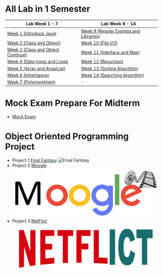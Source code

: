 # All Lab in 1 Semester 

| Lab Week 1 - 7 | Lab Week 9 - 14 |
| --------- | ---------- |
|[Week 1 (Introduce Java)](https://github.com/SunatP/Java/tree/master/Week%201)|[Week 9 (Regular Express and Libraries)](https://github.com/SunatP/Java/tree/master/Week%209)|
|[Week 2 (Class and Object)](https://github.com/SunatP/Java/tree/master/Week%202)|[Week 10 (File I/O)](https://github.com/SunatP/Java/tree/master/Week%2010)|
|[Week 3 (Class and Object Continue)](https://github.com/SunatP/Java/tree/master/Week%203)|[Week 11 (Interface and Map)](https://github.com/SunatP/Java/tree/master/Week%2011)|
|[Week 4 (Data types and Loop)](https://github.com/SunatP/Java/tree/master/Week%204)|[Week 12 (Recursion)](https://github.com/SunatP/Java/tree/master/Week%2012)|
|[Week 5 (Array and ArrayList)](https://github.com/SunatP/Java/tree/master/Week%205)|[Week 13 (Sorting Algorithm)](https://github.com/SunatP/Java/tree/master/Week%2013)|
|[Week 6 (Inheritance)](https://github.com/SunatP/Java/tree/master/Week%206)|[Week 14 (Searching Algorithm)](https://github.com/SunatP/Java/tree/master/Week%2014)|
|[Week 7 (Polymorphism)](https://github.com/SunatP/Java/tree/master/Week%207)|    -    |

# Mock Exam Prepare For Midterm

* [Mock Exam](https://github.com/SunatP/Java/tree/master/Mock%20Exam)

# Object Oriented Programming Project

* Project 1 [Final Fantasy](https://github.com/SunatP/Java/tree/master/Project%20FinalFantasy)
![Final Fantasy](http://www.gamemonday.com/wp-content/uploads/2018/02/FINAL-FANTASY-XV-WINDOWS-EDITION-demo-03.jpg)
* Project 2 [Moogle](https://github.com/SunatP/Java/tree/master/Moogle)
![Moogle](picture/moogle.png)
* Project 3 [NetFlict](https://github.com/SunatP/Java/tree/master/NetFlict)
![Moogle](picture/netflict.png)


